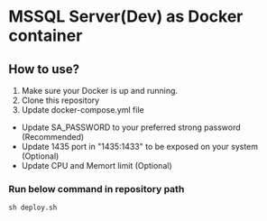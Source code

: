 # MSSQL Server(Dev) as Docker container

## How to use?
1. Make sure your Docker is up and running. <br/>
2. Clone this repository <br/>
3. Update docker-compose.yml file <br/>
  - Update SA_PASSWORD to your preferred strong password (Recommended)
  - Update 1435 port in "1435:1433" to be exposed on your system (Optional)
  - Update CPU and Memort limit (Optional)
### Run below command in repository path
```
sh deploy.sh
```
